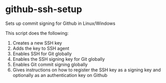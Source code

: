 # github-ssh-setup

Sets up commit signing for Github in Linux/Windows

This script does the following:

1. Creates a new SSH key
2. Adds the key to SSH agent
3. Enables SSH for Git globally
4. Enables the SSH signing key for Git globally
5. Enables Git commit signing globally
6. Gives instructions on how to register the SSH key as a signing key and optionally as an authentication key on Github
